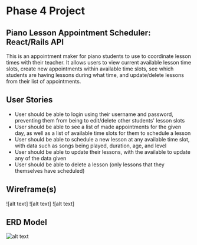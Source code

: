 # Phase 4 Project

## Piano Lesson Appointment Scheduler: React/Rails API

This is an appointment maker for piano students to use to coordinate lesson times with their teacher. It allows users to view current available lesson time slots, create new appointments within available time slots, see which students are having lessons during what time, and update/delete lessons from their list of appointments.

## User Stories

- User should be able to login using their username and password, preventing them from being to edit/delete other students' lesson slots
- User should be able to see a list of made appointments for the given day, as well as a list of available time slots for them to schedule a lesson
- User should be able to schedule a new lesson at any available time slot, with data such as songs being played, duration, age, and level
- User should be able to update their lessons, with the available to update any of the data given
- User should be able to delete a lesson (only lessons that they themselves have scheduled)


## Wireframe(s)

![alt text]
![alt text]
![alt text]


## ERD Model


![alt text](https://user-images.githubusercontent.com/43020545/167219361-66324e50-6c3e-449d-97e1-c6b90ee41c75.png)

